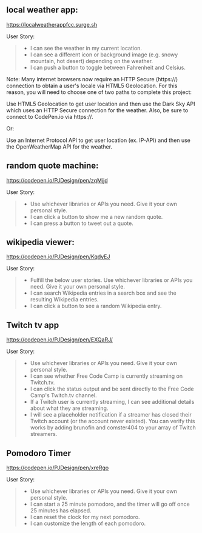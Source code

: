 



## local weather app:

https://localweatherappfcc.surge.sh

User Story: 

>* I can see the weather in my current location.
>* I can see a different icon or background image (e.g. snowy mountain, hot desert) depending on the weather.
>* I can push a button to toggle between Fahrenheit and Celsius.

Note: Many internet browsers now require an HTTP Secure (https://) connection to obtain a user's locale via HTML5 Geolocation. For this reason, you will need to choose one of two paths to complete this project:

Use HTML5 Geolocation to get user location and then use the Dark Sky API which uses an HTTP Secure connection for the weather. Also, be sure to connect to CodePen.io via https://.

Or:

Use an Internet Protocol API to get user location (ex. IP-API) and then use the OpenWeatherMap API for the weather.



## random quote machine:


https://codepen.io/PJDesign/pen/zqMjjd

User Story:

>* Use whichever libraries or APIs you need. Give it your own personal style.
>* I can click a button to show me a new random quote.
>* I can press a button to tweet out a quote.


## wikipedia viewer:

https://codepen.io/PJDesign/pen/KqdyEJ

User Story:

>* Fulfill the below user stories. Use whichever libraries or APIs you need. Give it your own personal style.
>* I can search Wikipedia entries in a search box and see the resulting Wikipedia entries.
>* I can click a button to see a random Wikipedia entry.



## Twitch tv app

https://codepen.io/PJDesign/pen/EXQaRJ/

User Story:

>* Use whichever libraries or APIs you need. Give it your own personal style.
>* I can see whether Free Code Camp is currently streaming on Twitch.tv.
>* I can click the status output and be sent directly to the Free Code Camp's Twitch.tv channel.
>* If a Twitch user is currently streaming, I can see additional details about what they are streaming.
>* I will see a placeholder notification if a streamer has closed their Twitch account (or the account never existed). You can verify      this works by adding brunofin and comster404 to your array of Twitch streamers.



## Pomodoro Timer

https://codepen.io/PJDesign/pen/xreRgo

User Story:

>*  Use whichever libraries or APIs you need. Give it your own personal style.
>*  I can start a 25 minute pomodoro, and the timer will go off once 25 minutes has elapsed.
>*  I can reset the clock for my next pomodoro.
>*  I can customize the length of each pomodoro.


